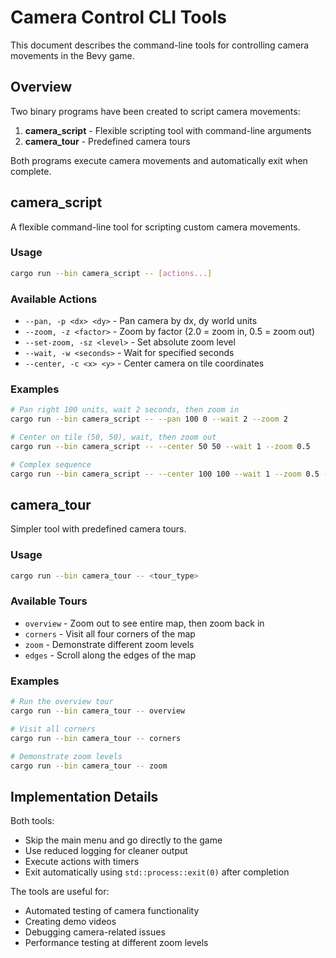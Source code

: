 # Camera Control CLI Tools

This document describes the command-line tools for controlling camera movements in the Bevy game.

## Overview

Two binary programs have been created to script camera movements:

1. **camera_script** - Flexible scripting tool with command-line arguments
2. **camera_tour** - Predefined camera tours

Both programs execute camera movements and automatically exit when complete.

## camera_script

A flexible command-line tool for scripting custom camera movements.

### Usage

```bash
cargo run --bin camera_script -- [actions...]
```

### Available Actions

- `--pan, -p <dx> <dy>` - Pan camera by dx, dy world units
- `--zoom, -z <factor>` - Zoom by factor (2.0 = zoom in, 0.5 = zoom out)
- `--set-zoom, -sz <level>` - Set absolute zoom level
- `--wait, -w <seconds>` - Wait for specified seconds
- `--center, -c <x> <y>` - Center camera on tile coordinates

### Examples

```bash
# Pan right 100 units, wait 2 seconds, then zoom in
cargo run --bin camera_script -- --pan 100 0 --wait 2 --zoom 2

# Center on tile (50, 50), wait, then zoom out
cargo run --bin camera_script -- --center 50 50 --wait 1 --zoom 0.5

# Complex sequence
cargo run --bin camera_script -- --center 100 100 --wait 1 --zoom 0.5 --wait 1 --pan -500 -500 --wait 1 --set-zoom 2.0
```

## camera_tour

Simpler tool with predefined camera tours.

### Usage

```bash
cargo run --bin camera_tour -- <tour_type>
```

### Available Tours

- `overview` - Zoom out to see entire map, then zoom back in
- `corners` - Visit all four corners of the map
- `zoom` - Demonstrate different zoom levels
- `edges` - Scroll along the edges of the map

### Examples

```bash
# Run the overview tour
cargo run --bin camera_tour -- overview

# Visit all corners
cargo run --bin camera_tour -- corners

# Demonstrate zoom levels
cargo run --bin camera_tour -- zoom
```

## Implementation Details

Both tools:
- Skip the main menu and go directly to the game
- Use reduced logging for cleaner output
- Execute actions with timers
- Exit automatically using `std::process::exit(0)` after completion

The tools are useful for:
- Automated testing of camera functionality
- Creating demo videos
- Debugging camera-related issues
- Performance testing at different zoom levels